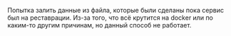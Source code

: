 Попытка залить данные из файла, которые были сделаны пока сервис был на реставрации. 
Из-за того, что всё крутится на docker или по каким-то другим причинам, но данный способ не работает. 